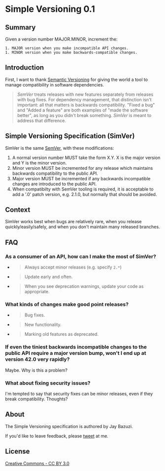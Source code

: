 # Simple Versioning 0.1

## Summary

Given a version number MAJOR.MINOR, increment the:

    1. MAJOR version when you make incompatible API changes.
    1. MINOR version when you make backwards-compatible changes.

## Introduction

First, I want to thank [Semantic Versioning](http://semver.org) for giving the world a tool to manage compatibility in software dependencies.

>    _SemVer_ treats releases with new features separately from releases with bug fixes. For dependency management, that distinction isn't important: all that matters is backwards compatibility. "Fixed a bug" and "Added a feature" are both examples of "made the software better", as long as you didn't break something. _SimVer_ is meant to address that difference.


## Simple Versioning Specification (SimVer)

SimVer is the same [SemVer](http://semver.org), with these modifications:

1. A normal version number MUST take the form X.Y. X is the major version and Y is the minor version.
1. Minor version MUST be incremented for any release which maintains backwards compatibility to the public API.
1. Major version MUST be incremented if any backwards incompatible changes are introduced to the public API.
1. When compatibilty with SemVer tooling is required, it is acceptable to add a '.0' patch version, e.g. 2.1.0, but normally that should be avoided.

## Context

SimVer works best when bugs are relatively rare, when you release quickly/easily/safely, and when you don't maintain many released branches.

## FAQ

### As a consumer of an API, how can I make the most of SimVer?

 - >Always accept minor releases (e.g. specify `2.*`)
 - >Update early and often.
 - >When you see deprecation warnings, update your code as appropriate.

### What kinds of changes make good point releases?

 - >Bug fixes.
 - >New functionality.
 - >Marking old features as deprecated.

### If even the tiniest backwards incompatible changes to the public API require a major version bump, won't I end up at version 42.0 very rapidly?

Maybe. Why is this a problem?

### What about fixing security issues?

I'm tempted to say that security fixes can be minor releases, even if they break compatibility. Thoughts?

## About

The Simple Versioning specification is authored by Jay Bazuzi.

If you'd like to leave feedback, please [tweet](http://twitter.com/jaybazuzi) at me</a>.

## License

[Creative Commons - CC BY 3.0](http://creativecommons.org/licenses/by/3.0/)
